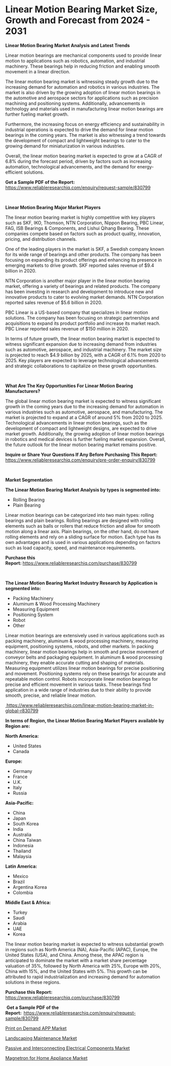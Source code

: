 <p><h1>Linear Motion Bearing Market Size, Growth and Forecast from 2024 - 2031</h1></p><p><strong>Linear Motion Bearing Market Analysis and Latest Trends</strong></p>
<p><p>Linear motion bearings are mechanical components used to provide linear motion to applications such as robotics, automation, and industrial machinery. These bearings help in reducing friction and enabling smooth movement in a linear direction.</p><p>The linear motion bearing market is witnessing steady growth due to the increasing demand for automation and robotics in various industries. The market is also driven by the growing adoption of linear motion bearings in the automotive and aerospace sectors for applications such as precision machining and positioning systems. Additionally, advancements in technology and materials used in manufacturing linear motion bearings are further fueling market growth.</p><p>Furthermore, the increasing focus on energy efficiency and sustainability in industrial operations is expected to drive the demand for linear motion bearings in the coming years. The market is also witnessing a trend towards the development of compact and lightweight bearings to cater to the growing demand for miniaturization in various industries.</p><p>Overall, the linear motion bearing market is expected to grow at a CAGR of 6.8% during the forecast period, driven by factors such as increasing automation, technological advancements, and the demand for energy-efficient solutions.</p></p>
<p><strong>Get a Sample PDF of the Report:&nbsp;</strong> <a href="https://www.reliableresearchiq.com/enquiry/request-sample/830799">https://www.reliableresearchiq.com/enquiry/request-sample/830799</a></p>
<p>&nbsp;</p>
<p><strong>Linear Motion Bearing Major Market Players</strong></p>
<p><p>The linear motion bearing market is highly competitive with key players such as SKF, IKO, Thomson, NTN Corporation, Nippon Bearing, PBC Linear, FAG, ISB Bearings & Components, and Lishui Qihang Bearing. These companies compete based on factors such as product quality, innovation, pricing, and distribution channels.</p><p>One of the leading players in the market is SKF, a Swedish company known for its wide range of bearings and other products. The company has been focusing on expanding its product offerings and enhancing its presence in emerging markets to drive growth. SKF reported sales revenue of $9.4 billion in 2020.</p><p>NTN Corporation is another major player in the linear motion bearing market, offering a variety of bearings and related products. The company has been investing in research and development to introduce new and innovative products to cater to evolving market demands. NTN Corporation reported sales revenue of $5.6 billion in 2020.</p><p>PBC Linear is a US-based company that specializes in linear motion solutions. The company has been focusing on strategic partnerships and acquisitions to expand its product portfolio and increase its market reach. PBC Linear reported sales revenue of $150 million in 2020.</p><p>In terms of future growth, the linear motion bearing market is expected to witness significant expansion due to increasing demand from industries such as automotive, aerospace, and industrial machinery. The market size is projected to reach $4.9 billion by 2025, with a CAGR of 6.1% from 2020 to 2025. Key players are expected to leverage technological advancements and strategic collaborations to capitalize on these growth opportunities.</p></p>
<p>&nbsp;</p>
<p><strong>What Are The Key Opportunities For Linear Motion Bearing Manufacturers?</strong></p>
<p><p>The global linear motion bearing market is expected to witness significant growth in the coming years due to the increasing demand for automation in various industries such as automotive, aerospace, and manufacturing. The market is projected to expand at a CAGR of around 5% from 2020 to 2025. Technological advancements in linear motion bearings, such as the development of compact and lightweight designs, are expected to drive market growth. Additionally, the growing adoption of linear motion bearings in robotics and medical devices is further fueling market expansion. Overall, the future outlook for the linear motion bearing market remains positive.</p></p>
<p><strong>Inquire or Share Your Questions If Any Before Purchasing This Report:</strong> <a href="https://www.reliableresearchiq.com/enquiry/pre-order-enquiry/830799">https://www.reliableresearchiq.com/enquiry/pre-order-enquiry/830799</a></p>
<p>&nbsp;</p>
<p><strong>Market Segmentation</strong></p>
<p><strong>The Linear Motion Bearing Market Analysis by types is segmented into:</strong></p>
<p><ul><li>Rolling Bearing</li><li>Plain Bearing</li></ul></p>
<p><p>Linear motion bearings can be categorized into two main types: rolling bearings and plain bearings. Rolling bearings are designed with rolling elements such as balls or rollers that reduce friction and allow for smooth motion along a linear axis. Plain bearings, on the other hand, do not have rolling elements and rely on a sliding surface for motion. Each type has its own advantages and is used in various applications depending on factors such as load capacity, speed, and maintenance requirements.</p></p>
<p><strong>Purchase this Report:&nbsp;</strong><a href="https://www.reliableresearchiq.com/purchase/830799">https://www.reliableresearchiq.com/purchase/830799</a></p>
<p>&nbsp;</p>
<p><strong>The Linear Motion Bearing Market Industry Research by Application is segmented into:</strong></p>
<p><ul><li>Packing Machinery</li><li>Aluminum & Wood Processing Machinery</li><li>Measuring Equipment</li><li>Positioning System</li><li>Robot</li><li>Other</li></ul></p>
<p><p>Linear motion bearings are extensively used in various applications such as packing machinery, aluminum & wood processing machinery, measuring equipment, positioning systems, robots, and other markets. In packing machinery, linear motion bearings help in smooth and precise movement of conveyor belts and packaging equipment. In aluminum & wood processing machinery, they enable accurate cutting and shaping of materials. Measuring equipment utilizes linear motion bearings for precise positioning and movement. Positioning systems rely on these bearings for accurate and repeatable motion control. Robots incorporate linear motion bearings for precise and efficient movement in various tasks. These bearings find application in a wide range of industries due to their ability to provide smooth, precise, and reliable linear motion.</p></p>
<p><a href="https://www.reliableresearchiq.com/linear-motion-bearing-market-in-global-r830799">&nbsp;https://www.reliableresearchiq.com/linear-motion-bearing-market-in-global-r830799</a></p>
<p><strong>In terms of Region, the Linear Motion Bearing Market Players available by Region are:</strong></p>
<p>
    <p> <strong> North America: </strong>
        <ul>
            <li>United States</li>
            <li>Canada</li>
        </ul>
        </p> 
    <p> <strong> Europe: </strong>
        <ul>
            <li>Germany</li>
            <li>France</li>
            <li>U.K.</li>
            <li>Italy</li>
            <li>Russia</li>
        </ul>
        </p> 
    <p> <strong> Asia-Pacific: </strong>
        <ul>
            <li>China</li>
            <li>Japan</li>
            <li>South Korea</li>
            <li>India</li>
            <li>Australia</li>
            <li>China Taiwan</li>
            <li>Indonesia</li>
            <li>Thailand</li>
            <li>Malaysia</li>
        </ul>
        </p> 
    <p> <strong> Latin America: </strong>
        <ul>
            <li>Mexico</li>
            <li>Brazil</li>
            <li>Argentina Korea</li>
            <li>Colombia</li>
        </ul>
        </p> 
    <p> <strong> Middle East & Africa: </strong>
        <ul>
            <li>Turkey</li>
            <li>Saudi</li>
            <li>Arabia</li>
            <li>UAE</li>
            <li>Korea</li>
        </ul>
    </p>
    </p>
<p><p>The linear motion bearing market is expected to witness substantial growth in regions such as North America (NA), Asia-Pacific (APAC), Europe, the United States (USA), and China. Among these, the APAC region is anticipated to dominate the market with a market share percentage valuation of 35%, followed by North America with 25%, Europe with 20%, China with 15%, and the United States with 5%. This growth can be attributed to rapid industrialization and increasing demand for automation solutions in these regions.</p></p>
<p><strong>Purchase this Report: </strong><a href="https://www.reliableresearchiq.com/purchase/830799">https://www.reliableresearchiq.com/purchase/830799</a></p>
<p>&nbsp;<strong>Get a Sample PDF of the Report:&nbsp;&nbsp;</strong><a href="https://www.reliableresearchiq.com/enquiry/request-sample/830799">https://www.reliableresearchiq.com/enquiry/request-sample/830799</a></p>
<p><strong></strong></p>
<p><p><a href="https://www.linkedin.com/pulse/global-print-demand-app-market-size-expected-experience-cagr-138-x6rnc">Print on Demand APP Market</a></p><p><a href="https://www.linkedin.com/pulse/global-landscaping-maintenance-market-analysis-trends-forecasts-41apc">Landscaping Maintenance Market</a></p><p><a href="https://github.com/ayamsauke86/Market-Research-Report-List-1/blob/main/passive-and-interconnecting-electrical-components-market.md">Passive and Interconnecting Electrical Components Market</a></p><p><a href="https://github.com/airdrophunter675/Market-Research-Report-List-1/blob/main/magnetron-for-home-appliance-market.md">Magnetron for Home Appliance Market</a></p></p>